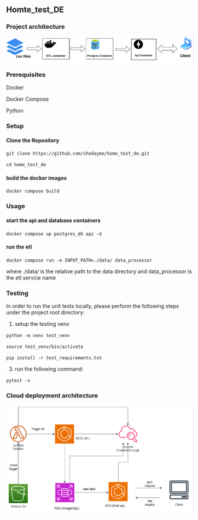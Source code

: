 ## Homte_test_DE

### Project architecture
![](diagrams/project_architecture.png)
### Prerequisites
Docker

Docker Compose

Python
### Setup
#### Clone the Repository
```
git clone https://github.com/shodayme/home_test_de.git
```

```
cd home_test_de
```
#### build the docker images
```
docker compose build
```

### Usage
#### start the api and database containers
```
docker compose up postgres_db api -d
```
#### run the etl
```
docker compose run -e INPUT_PATH=./data/ data_processor
```
where ./data/ is the relative path to the data directory and data_processor is the etl servcie name

### Testing
In order to run the unit tests locally, please perform the following steps under the project root directory:
1. setup the testing venv

```
python -m venv test_venv
```

```
source test_venv/bin/activate
```

```
pip install -r test_requirements.txt
```

3. run the following command:

```
pytest -v
```
### Cloud deployment architecture
![](diagrams/aws_diagram.png)
